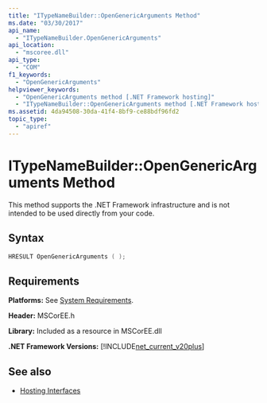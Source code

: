 ```yaml
---
title: "ITypeNameBuilder::OpenGenericArguments Method"
ms.date: "03/30/2017"
api_name: 
  - "ITypeNameBuilder.OpenGenericArguments"
api_location: 
  - "mscoree.dll"
api_type: 
  - "COM"
f1_keywords: 
  - "OpenGenericArguments"
helpviewer_keywords: 
  - "OpenGenericArguments method [.NET Framework hosting]"
  - "ITypeNameBuilder::OpenGenericArguments method [.NET Framework hosting]"
ms.assetid: 4da94508-30da-41f4-8bf9-ce88bdf96fd2
topic_type: 
  - "apiref"
---
```

# ITypeNameBuilder::OpenGenericArguments Method
This method supports the .NET Framework infrastructure and is not intended to be used directly from your code.  
  
## Syntax  
  
```cpp  
HRESULT OpenGenericArguments ( );  
```  
  
## Requirements  
 **Platforms:** See [System Requirements](../../get-started/system-requirements.md).  
  
 **Header:** MSCorEE.h  
  
 **Library:** Included as a resource in MSCorEE.dll  
  
 **.NET Framework Versions:** [!INCLUDE[net_current_v20plus](../../../../includes/net-current-v20plus-md.md)]  
  
## See also

- [Hosting Interfaces](hosting-interfaces.md)
